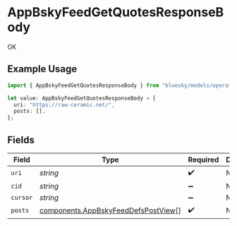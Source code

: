 # AppBskyFeedGetQuotesResponseBody

OK

## Example Usage

```typescript
import { AppBskyFeedGetQuotesResponseBody } from "bluesky/models/operations";

let value: AppBskyFeedGetQuotesResponseBody = {
  uri: "https://raw-ceramic.net/",
  posts: [],
};
```

## Fields

| Field                                                                                      | Type                                                                                       | Required                                                                                   | Description                                                                                |
| ------------------------------------------------------------------------------------------ | ------------------------------------------------------------------------------------------ | ------------------------------------------------------------------------------------------ | ------------------------------------------------------------------------------------------ |
| `uri`                                                                                      | *string*                                                                                   | :heavy_check_mark:                                                                         | N/A                                                                                        |
| `cid`                                                                                      | *string*                                                                                   | :heavy_minus_sign:                                                                         | N/A                                                                                        |
| `cursor`                                                                                   | *string*                                                                                   | :heavy_minus_sign:                                                                         | N/A                                                                                        |
| `posts`                                                                                    | [components.AppBskyFeedDefsPostView](../../models/components/appbskyfeeddefspostview.md)[] | :heavy_check_mark:                                                                         | N/A                                                                                        |